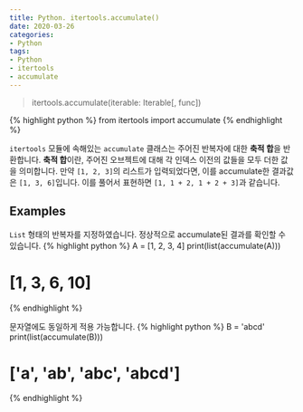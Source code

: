 ```yaml
---
title: Python. itertools.accumulate()
date: 2020-03-26
categories:
- Python
tags:
- Python
- itertools
- accumulate
---
```


> itertools.accumulate(iterable: Iterable[, func])

{% highlight python %}
from itertools import accumulate
{% endhighlight %}

`itertools` 모듈에 속해있는 `accumulate` 클래스는 주어진 반복자에 대한 **축적 합**을 반환합니다. **축적 합**이란, 주어진 오브젝트에 대해 각 인덱스 이전의 값들을 모두 더한 값을 의미합니다. 만약 `[1, 2, 3]`의 리스트가 입력되었다면, 이를 accumulate한 결과값은 `[1, 3, 6]`입니다. 이를 풀어서 표현하면 `[1, 1 + 2, 1 + 2 + 3]`과 같습니다.

## Examples

`List` 형태의 반복자를 지정하였습니다. 정상적으로 accumulate된 결과를 확인할 수 있습니다.
{% highlight python %}
A = [1, 2, 3, 4]
print(list(accumulate(A)))
# [1, 3, 6, 10]
{% endhighlight %}

문자열에도 동일하게 적용 가능합니다.
{% highlight python %}
B = 'abcd'
print(list(accumulate(B)))
# ['a', 'ab', 'abc', 'abcd']
{% endhighlight %}

